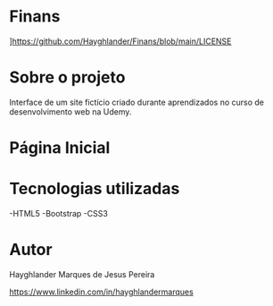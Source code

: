 # Finans

]https://github.com/Hayghlander/Finans/blob/main/LICENSE

# Sobre o projeto

Interface de um site fictício criado durante aprendizados no curso de desenvolvimento web na Udemy.

# Página Inicial
     

# Tecnologias utilizadas

-HTML5
-Bootstrap
-CSS3


# Autor

Hayghlander Marques de Jesus Pereira

https://www.linkedin.com/in/hayghlandermarques

